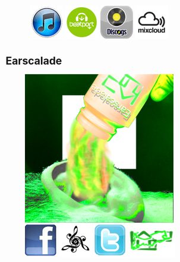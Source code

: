 <!DOCTYPE html>
<html lang=en>
<head>
<link rel='icon' type='image' href=img/favicon.ico;>

<meta charset="UTF-8" name=viewport content="width=device-width, initial-scale=1">
<title>upstairsmic.com</title>
<style>

body {background-image: url(img/Upstairs.jpg);
background-size: height=1000 width=1000;
background-repeat: no-repeat;
background-position: 50% 100px;
background-attachment: fixed;}

h1 {color: #09BD00;
font-family:arial rounded MT Bold;
font-size:300%;
text-align:center;}

p {color: #09BD00;
font-family:arial rounded MT Bold;
font-size:100%;
text-align:center;}

a {color: #09BD00;
font-family:arial rounded MT Bold;
font-size:300%;
align:center;}
a:link    {color:#09BD00; background-color:transparent; text-decoration:none}
a:visited {color:#95FF90; background-color:transparent; text-decoration:none}
a:hover   {color:#FFFF00; background-color:transparent; text-decoration:none}
a:active  {color:#09BD00; background-color:transparent; text-decoration:none}

</style>
</head>


<div style="text-align: center">
<a href=https://itunes.apple.com/au/artist/upstairsmic/id588254766 target="_blank">
<img src=img/ping.png alt=Tunes height= 90 width=90></a>

<a href=https://www.beatport.com/artist/upstairsmic/3065100 target="_blank">
<img src=img/beatport.png alt=Beatport height=90 width=90></a>

<a href="https://www.discogs.com/user/Upstairsmic/collection?sort=median&sort_order=desc&layout=stats" target="_blank">
<img src=img/discogs.png alt=discogs height=90 width=90></a>

<a href=https://www.mixcloud.com/Upstairsmic target="_blank">
<img src=img/mixcloud.png alt=mixcloud height=90 width=90></a>
</div>

<h1>Earscalade</h1>

<div style="text-align: center">
<a href=http://www.upstairsmic.com/earscalade.html target="_blank">
<img src=img/earscalade.jpg alt=earscalade height=400 width=400></a>

<br/>

<a href=https://www.facebook.com/upstairsmic target="_blank">
<img src=img/facebook.png alt=Facebook height=90 width=90></a>

<a href=http://www.skedaeddle.com/ target="_blank">
<img src=img/skedaeddle.png alt=skedaeddle height=90 width=90></a>

<a href=https://twitter.com/@upstairsmic target="_blank">
<img src=img/twitter.png alt=Twitter height=90 width=90></a>

<a href=upinthebay.html>
<img src=img/Upinthebay.jpg alt=UpintheBay height=90 width=125></a>
</div>

</body>
</html>
